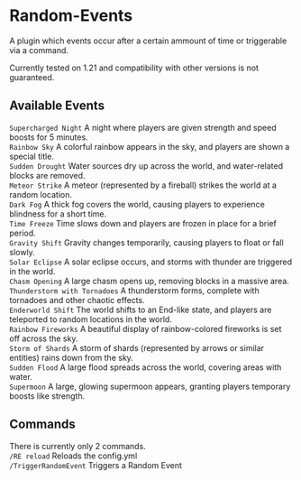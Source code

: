 # Random-Events

A plugin which events occur after a certain ammount of time or triggerable via a command.

Currently tested on 1.21 and compatibility with other versions is not guaranteed.

## Available Events           
`Supercharged Night` A night where players are given strength and speed boosts for 5 minutes.             
`Rainbow Sky` A colorful rainbow appears in the sky, and players are shown a special title.         
`Sudden Drought` Water sources dry up across the world, and water-related blocks are removed.        
`Meteor Strike` A meteor (represented by a fireball) strikes the world at a random location.        
`Dark Fog` A thick fog covers the world, causing players to experience blindness for a short time.       
`Time Freeze` Time slows down and players are frozen in place for a brief period.      
`Gravity Shift` Gravity changes temporarily, causing players to float or fall slowly.       
`Solar Eclipse` A solar eclipse occurs, and storms with thunder are triggered in the world.        
`Chasm Opening` A large chasm opens up, removing blocks in a massive area.         
`Thunderstorm with Tornadoes` A thunderstorm forms, complete with tornadoes and other chaotic effects.        
`Enderworld Shift` The world shifts to an End-like state, and players are teleported to random locations in the world.        
`Rainbow Fireworks` A beautiful display of rainbow-colored fireworks is set off across the sky.      
`Storm of Shards` A storm of shards (represented by arrows or similar entities) rains down from the sky.       
`Sudden Flood` A large flood spreads across the world, covering areas with water.        
`Supermoon` A large, glowing supermoon appears, granting players temporary boosts like strength.     

## Commands

There is currently only 2 commands.            
`/RE reload` Reloads the config.yml                         
`/TriggerRandomEvent` Triggers a Random Event
